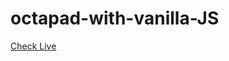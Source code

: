 # octapad-with-vanilla-JS

<a href="https://razuahmedjoy.github.io/octapad-with-vanilla-JS/">Check Live </a>
